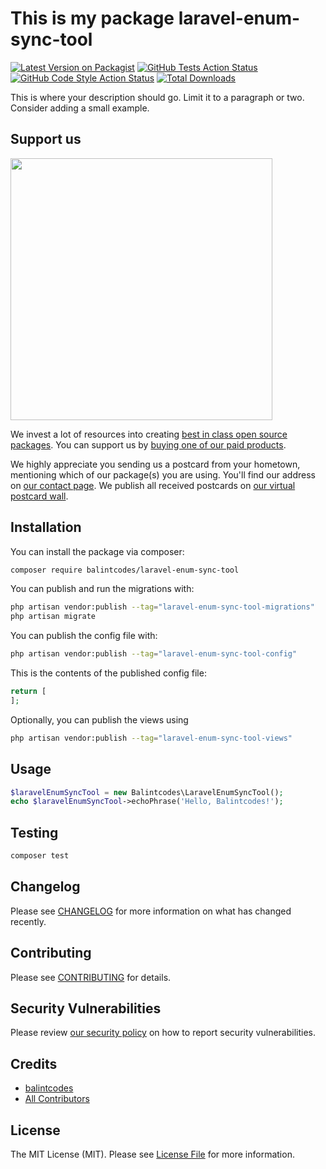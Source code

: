 # This is my package laravel-enum-sync-tool

[![Latest Version on Packagist](https://img.shields.io/packagist/v/balintcodes/laravel-enum-sync-tool.svg?style=flat-square)](https://packagist.org/packages/balintcodes/laravel-enum-sync-tool)
[![GitHub Tests Action Status](https://img.shields.io/github/actions/workflow/status/balintcodes/laravel-enum-sync-tool/run-tests.yml?branch=main&label=tests&style=flat-square)](https://github.com/balintcodes/laravel-enum-sync-tool/actions?query=workflow%3Arun-tests+branch%3Amain)
[![GitHub Code Style Action Status](https://img.shields.io/github/actions/workflow/status/balintcodes/laravel-enum-sync-tool/fix-php-code-style-issues.yml?branch=main&label=code%20style&style=flat-square)](https://github.com/balintcodes/laravel-enum-sync-tool/actions?query=workflow%3A"Fix+PHP+code+style+issues"+branch%3Amain)
[![Total Downloads](https://img.shields.io/packagist/dt/balintcodes/laravel-enum-sync-tool.svg?style=flat-square)](https://packagist.org/packages/balintcodes/laravel-enum-sync-tool)

This is where your description should go. Limit it to a paragraph or two. Consider adding a small example.

## Support us

[<img src="https://github-ads.s3.eu-central-1.amazonaws.com/laravel-enum-sync-tool.jpg?t=1" width="419px" />](https://spatie.be/github-ad-click/laravel-enum-sync-tool)

We invest a lot of resources into creating [best in class open source packages](https://spatie.be/open-source). You can support us by [buying one of our paid products](https://spatie.be/open-source/support-us).

We highly appreciate you sending us a postcard from your hometown, mentioning which of our package(s) you are using. You'll find our address on [our contact page](https://spatie.be/about-us). We publish all received postcards on [our virtual postcard wall](https://spatie.be/open-source/postcards).

## Installation

You can install the package via composer:

```bash
composer require balintcodes/laravel-enum-sync-tool
```

You can publish and run the migrations with:

```bash
php artisan vendor:publish --tag="laravel-enum-sync-tool-migrations"
php artisan migrate
```

You can publish the config file with:

```bash
php artisan vendor:publish --tag="laravel-enum-sync-tool-config"
```

This is the contents of the published config file:

```php
return [
];
```

Optionally, you can publish the views using

```bash
php artisan vendor:publish --tag="laravel-enum-sync-tool-views"
```

## Usage

```php
$laravelEnumSyncTool = new Balintcodes\LaravelEnumSyncTool();
echo $laravelEnumSyncTool->echoPhrase('Hello, Balintcodes!');
```

## Testing

```bash
composer test
```

## Changelog

Please see [CHANGELOG](CHANGELOG.md) for more information on what has changed recently.

## Contributing

Please see [CONTRIBUTING](CONTRIBUTING.md) for details.

## Security Vulnerabilities

Please review [our security policy](../../security/policy) on how to report security vulnerabilities.

## Credits

- [balintcodes](https://github.com/balintcodes)
- [All Contributors](../../contributors)

## License

The MIT License (MIT). Please see [License File](LICENSE.md) for more information.
